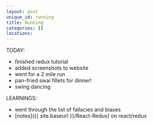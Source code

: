 ```yaml
---
layout: post
unique_id: running
title: Running
categories: []
locations: 
---
```


TODAY:
* finished redux tutorial
* added screenshots to website
* went for a 2 mile run
* pan-fried swai fillets for dinner!
* swing dancing

LEARNINGS:
* went through the list of fallacies and biases
* [notes]({{ site.baseurl }}/React-Redux) on react/redux
